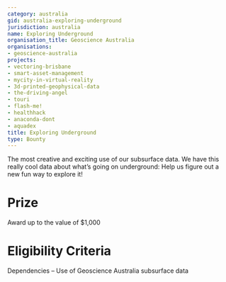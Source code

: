 ```yaml
---
category: australia
gid: australia-exploring-underground
jurisdiction: australia
name: Exploring Underground
organisation_title: Geoscience Australia
organisations:
- geoscience-australia
projects:
- vectoring-brisbane
- smart-asset-management
- mycity-in-virtual-reality
- 3d-printed-geophysical-data
- the-driving-angel
- touri
- flash-me!
- healthhack
- anaconda-dont
- aquadex
title: Exploring Underground
type: Bounty
---
```


The most creative and exciting use of our subsurface data. We have this really cool data about what’s going on underground: Help us figure out a new fun way to explore it!

# Prize
Award up to the value of $1,000

# Eligibility Criteria
Dependencies – Use of Geoscience Australia subsurface data